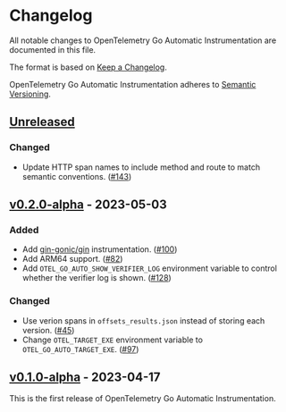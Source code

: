 # Changelog

All notable changes to OpenTelemetry Go Automatic Instrumentation are documented in this file.

The format is based on [Keep a Changelog](https://keepachangelog.com/en/1.0.0/).

OpenTelemetry Go Automatic Instrumentation adheres to [Semantic Versioning](https://semver.org/spec/v2.0.0.html).

## [Unreleased]

### Changed

- Update HTTP span names to include method and route to match semantic conventions. ([#143](https://github.com/open-telemetry/opentelemetry-go-instrumentation/pull/143))

## [v0.2.0-alpha] - 2023-05-03

### Added

- Add [gin-gonic/gin](https://github.com/gin-gonic/gin) instrumentation. ([#100](https://github.com/open-telemetry/opentelemetry-go-instrumentation/pull/100))
- Add ARM64 support. ([#82](https://github.com/open-telemetry/opentelemetry-go-instrumentation/pull/82))
- Add `OTEL_GO_AUTO_SHOW_VERIFIER_LOG` environment variable to control whether
  the verifier log is shown. ([#128](https://github.com/open-telemetry/opentelemetry-go-instrumentation/pull/128))

### Changed

- Use verion spans in `offsets_results.json` instead of storing each version. ([#45](https://github.com/open-telemetry/opentelemetry-go-instrumentation/pull/45))
- Change `OTEL_TARGET_EXE` environment variable to `OTEL_GO_AUTO_TARGET_EXE`.
  ([#97](https://github.com/open-telemetry/opentelemetry-go-instrumentation/issues/97))

## [v0.1.0-alpha] - 2023-04-17

This is the first release of OpenTelemetry Go Automatic Instrumentation.

[Unreleased]: https://github.com/open-telemetry/opentelemetry-go-instrumentation/compare/v0.2.0-alpha...HEAD
[v0.2.0-alpha]: https://github.com/open-telemetry/opentelemetry-go-instrumentation/releases/tag/v0.2.0-alpha
[v0.1.0-alpha]: https://github.com/open-telemetry/opentelemetry-go-instrumentation/releases/tag/v0.1.0-alpha

